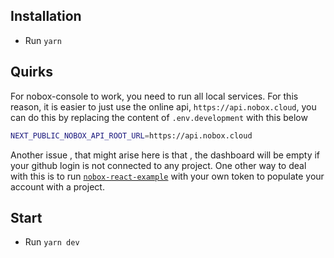 ## Installation
- Run `yarn`

## Quirks
For nobox-console to work, you need to run all local services. For this reason, it is easier to just use the online api, `https://api.nobox.cloud`, you can do this by replacing the content of `.env.development` with this below

```bash
NEXT_PUBLIC_NOBOX_API_ROOT_URL=https://api.nobox.cloud
```

Another issue , that might arise here is that , the dashboard will be empty if your github login is not connected to any project. One other way to deal with this is to run [`nobox-react-example`](https://github.com/nobox-org/nobox-react-example) with your own token to populate your account with a project.

## Start
- Run `yarn dev`


